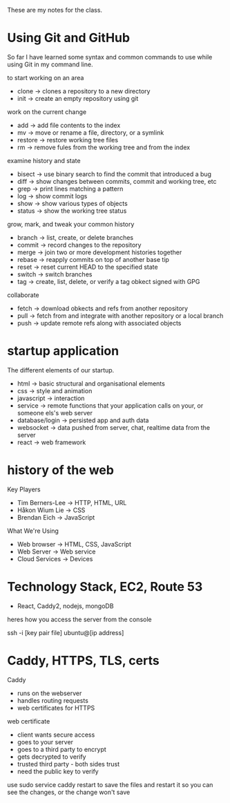 These are my notes for the class.

# Using Git and GitHub
So far I have learned some syntax and common commands to use while using Git in my command line.

to start working on an area
- clone -> clones a repository to a new directory
- init -> create an empty repository using git

work on the current change
- add -> add file contents to the index
- mv -> move or rename a file, directory, or a symlink
- restore -> restore working tree files
- rm -> remove fules from the working tree and from the index

examine history and state
- bisect -> use binary search to find the commit that introduced a bug
- diff -> show changes between commits, commit and working tree, etc
- grep -> print lines matching a pattern
- log -> show commit logs
- show -> show various types of objects
- status -> show the working tree status

grow, mark, and tweak your common history
- branch -> list, create, or delete branches
- commit -> record changes to the repository
- merge -> join two or more development histories together
- rebase -> reapply commits on top of another base tip
- reset -> reset current HEAD to the specified state
- switch -> switch branches
- tag -> create, list, delete, or verify a tag obkect signed with GPG

collaborate
- fetch -> download obkects and refs from another repository
- pull -> fetch from and integrate with another repository or a local branch
- push -> update remote refs along with associated objects

# startup application
The different elements of our startup.
- html -> basic structural and organisational elements
- css -> style and animation
- javascript -> interaction
- service -> remote functions that your application calls on your, or someone els's web server
- database/login -> persisted app and auth data
- websocket -> data pushed from server, chat, realtime data from the server
- react -> web framework

# history of the web
Key Players
- Tim Berners-Lee -> HTTP, HTML, URL
- Håkon Wium Lie -> CSS
- Brendan Eich -> JavaScript

What We're Using
- Web browser -> HTML, CSS, JavaScript
- Web Server -> Web service
- Cloud Services -> Devices

# Technology Stack, EC2, Route 53
- React, Caddy2, nodejs, mongoDB

heres how you access the server from the console

ssh -i [key pair file] ubuntu@[ip address]

# Caddy, HTTPS, TLS, certs
Caddy
- runs on the webserver
- handles routing requests
- web certificates for HTTPS

web certificate
- client wants secure access
- goes to your server
- goes to a third party to encrypt
- gets decrypted to verify
- trusted third party - both sides trust
- need the public key to verify

use sudo service caddy restart to save the files and restart it so you can see the changes, or the change won't save
